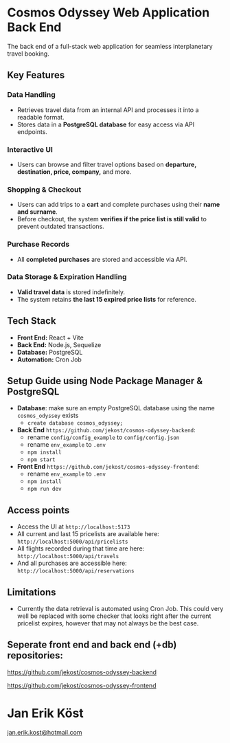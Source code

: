 # Cosmos Odyssey Web Application Back End
The back end of a full-stack web application for seamless interplanetary travel booking.

## Key Features

### Data Handling
- Retrieves travel data from an internal API and processes it into a readable format.
- Stores data in a **PostgreSQL database** for easy access via API endpoints.

### Interactive UI
- Users can browse and filter travel options based on **departure, destination, price, company,** and more.

### Shopping & Checkout
- Users can add trips to a **cart** and complete purchases using their **name and surname**.
- Before checkout, the system **verifies if the price list is still valid** to prevent outdated transactions.

### Purchase Records
- All **completed purchases** are stored and accessible via API.

### Data Storage & Expiration Handling
- **Valid travel data** is stored indefinitely.
- The system retains **the last 15 expired price lists** for reference.

## Tech Stack
- **Front End:** React + Vite  
- **Back End:** Node.js, Sequelize  
- **Database:** PostgreSQL  
- **Automation:** Cron Job

## Setup Guide using Node Package Manager & PostgreSQL
- **Database**:
make sure an empty PostgreSQL database using the name `cosmos_odyssey` exists
  - `create database cosmos_odyssey;`
- **Back End** `https://github.com/jekost/cosmos-odyssey-backend`:
  - rename `config/config_example` to `config/config.json`
  - rename `env_example` to `.env`
  - `npm install`
  - `npm start`
- **Front End** `https://github.com/jekost/cosmos-odyssey-frontend`:
  - rename `env_example` to `.env`
  - `npm install`
  - `npm run dev`
 

## Access points
- Access the UI at `http://localhost:5173`
- All current and last 15 pricelists are available here: `http://localhost:5000/api/pricelists`
- All flights recorded during that time are here: `http://localhost:5000/api/travels`
- And all purchases are accessible here: `http://localhost:5000/api/reservations`

## Limitations
- Currently the data retrieval is automated using Cron Job. This could very well be replaced with some checker that looks right after the current pricelist expires, however that may not always be the best case.



## Seperate front end and back end (+db) repositories:

https://github.com/jekost/cosmos-odyssey-backend

https://github.com/jekost/cosmos-odyssey-frontend



 
# Jan Erik Köst
jan.erik.kost@hotmail.com